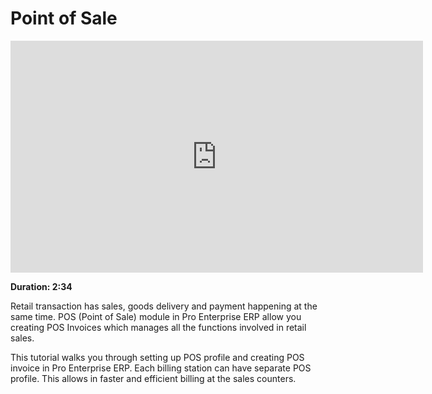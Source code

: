 # Point of Sale

<iframe width="660" height="371" src="https://www.youtube.com/embed/4WkelWkbP_c" frameborder="0" allowfullscreen></iframe>

**Duration: 2:34**

Retail transaction has sales, goods delivery and payment happening at the same time. POS (Point of Sale) module in Pro Enterprise ERP allow you creating POS Invoices which manages all the functions involved in retail sales.

This tutorial walks you through setting up POS profile and creating POS invoice in Pro Enterprise ERP. Each billing station can have separate POS profile. This allows in faster and efficient billing at the sales counters.
